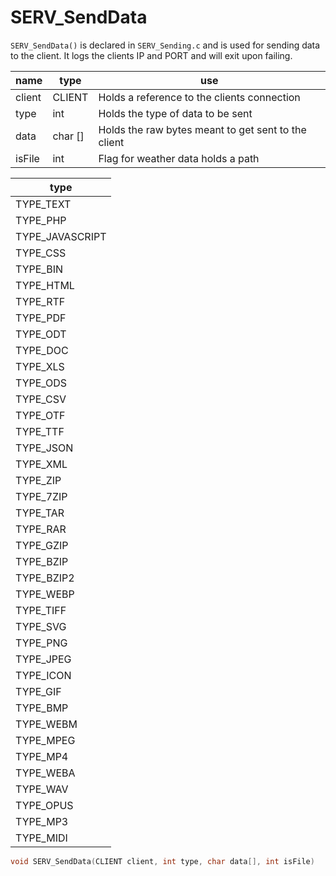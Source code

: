 # SERV_SendData
`SERV_SendData()` is declared in `SERV_Sending.c` and is used for sending data to the client.
It logs the clients IP and PORT and will exit upon failing.

| name | type | use |
|------|------|-----|
| client | CLIENT | Holds a reference to the clients connection |
| type | int | Holds the type of data to be sent
| data | char [] | Holds the raw bytes meant to get sent to the client |
| isFile | int | Flag for weather data holds a path |

| type |
|------|
| TYPE_TEXT |
| TYPE_PHP |
| TYPE_JAVASCRIPT |
| TYPE_CSS |
| TYPE_BIN |
| TYPE_HTML |
| TYPE_RTF |
| TYPE_PDF |
| TYPE_ODT |
| TYPE_DOC |
| TYPE_XLS |
| TYPE_ODS |
| TYPE_CSV |
| TYPE_OTF |
| TYPE_TTF |
| TYPE_JSON |
| TYPE_XML |
| TYPE_ZIP |
| TYPE_7ZIP |
| TYPE_TAR |
| TYPE_RAR |
| TYPE_GZIP |
| TYPE_BZIP |
| TYPE_BZIP2 |
| TYPE_WEBP |
| TYPE_TIFF |
| TYPE_SVG |
| TYPE_PNG |
| TYPE_JPEG |
| TYPE_ICON |
| TYPE_GIF |
| TYPE_BMP |
| TYPE_WEBM |
| TYPE_MPEG |
| TYPE_MP4 |
| TYPE_WEBA |
| TYPE_WAV |
| TYPE_OPUS |
| TYPE_MP3 |
| TYPE_MIDI |

```c
void SERV_SendData(CLIENT client, int type, char data[], int isFile)
```
